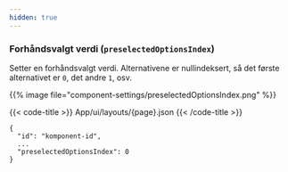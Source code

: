 ```yaml
---
hidden: true
---
```


<!-- begin intro -->
### Forhåndsvalgt verdi (`preselectedOptionsIndex`)

Setter en forhåndsvalgt verdi. Alternativene er nullindeksert, så det første alternativet er `0`, det andre `1`, osv.

<!-- end intro -->


<!-- begin asd -->

{{% image file="component-settings/preselectedOptionsIndex.png" %}}

<!-- end asd -->


<!-- begin code -->

{{< code-title >}}
App/ui/layouts/{page}.json
{{< /code-title >}}

```json{hl_lines="4"}
{
  "id": "komponent-id",
  ...
  "preselectedOptionsIndex": 0
}
```

<!-- end code -->


<!-- begin more -->


<!-- end more -->